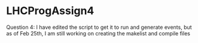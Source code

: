 # LHCProgAssign4




Question 4: 
I have edited the script to get it to run and generate events, but as of Feb 25th, I am still working on creating the makelist and compile files
